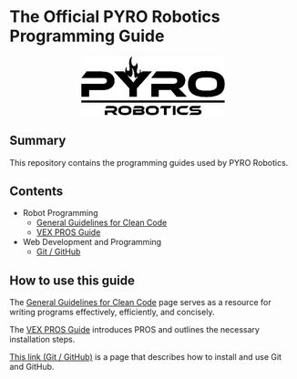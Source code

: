 # The Official PYRO Robotics Programming Guide

<p align="center"> 
<a href="https://github.com/PYRORobotics/programming-guide/blob/master/README.md#the-official-pyro-robotics-programming-guide"><img src="/images/logos/PYRO_ROBOTICS_CROPPED.png" width="50%" height="50%"></a>
</p>

## Summary
This repository contains the programming guides used by PYRO Robotics.

## Contents
* Robot Programming
  * [General Guidelines for Clean Code](docs/Clean_Code_Guide.md)
  * [VEX PROS Guide](docs/PROS_Guide.md)
* Web Development and Programming
  * [Git / GitHub](docs/GitHub_Usage_Guide.md)

## How to use this guide
The [General Guidelines for Clean Code](docs/Clean_Code_Guide.md) page serves as a resource for writing programs effectively, efficiently, and concisely.

The [VEX PROS Guide](docs/PROS_Guide.md) introduces PROS and outlines the necessary installation steps.

[This link (Git / GitHub)](docs/GitHub_Usage_Guide.md) is a page that describes how to install and use Git and GitHub.
